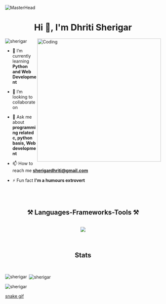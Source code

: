 ![MasterHead](https://i0.wp.com/vusci.blog/wp-content/uploads/2020/01/banner-for-article-2.jpg?fit=1588%2C610&ssl=1s1600/2000_600px.gif)

<h1 align="center">Hi 👋, I'm Dhriti Sherigar</h1> 
<img align="right"alt="Coding"width="400" src="https://cdn.dribbble.com/users/1162077/screenshots/3848914/programmer.gif">

<p align="left"> <img src="https://komarev.com/ghpvc/?username=darshan45672&label=Profile%20views&color=0e75b6&style=flat" alt="sherigar" /> </p>


- 🌱 I’m currently learning **Python and Web Development**

- 👯 I’m looking to collaborate on 

- 💬 Ask me about **programming related c, python basis, Web development**

- 📫 How to reach me **sherigardhriti@gmail.com**

- ⚡ Fun fact **I'm a humours extrovert**


<br/>
<br/>
<h2 align="center">⚒️ Languages-Frameworks-Tools ⚒️</h2>
<br/>
<div align="center">
    <img src="https://skillicons.dev/icons?i=c,cpp,cs,html,css,javascript,java,python,vscode,github,eclipse,bash" />
</div>

<br/>
<br/>
<h2 align="center">Stats</h2>
<br/>
<p><img align="left" src="https://github-readme-stats.vercel.app/api/top-langs?username=sherigar&show_icons=true&locale=en&layout=compact" alt="sherigar" /></p>

<p>&nbsp;<img align="center" src="https://github-readme-stats.vercel.app/api?username=sherigar&show_icons=true&locale=en" alt="sherigar" /></p>

<p><img align="center" src="https://github-readme-streak-stats.herokuapp.com/?user=sherigar&" alt="sherigar" /></p>

[snake gif](https://github.com/sherigar/sherigar/blob/output/github-contribution-grid-snake.gif)
